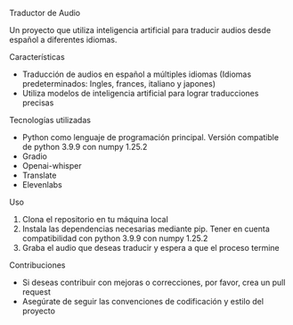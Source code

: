 Traductor de Audio

Un proyecto que utiliza inteligencia artificial para traducir audios desde español a diferentes idiomas.

Características

- Traducción de audios en español a múltiples idiomas (Idiomas predeterminados: Ingles, frances, italiano y japones)
- Utiliza modelos de inteligencia artificial para lograr traducciones precisas

Tecnologías utilizadas

- Python como lenguaje de programación principal. Versión compatible de python 3.9.9 con numpy 1.25.2
- Gradio
- Openai-whisper
- Translate
- Elevenlabs

Uso

1. Clona el repositorio en tu máquina local
2. Instala las dependencias necesarias mediante pip. Tener en cuenta compatibilidad con python 3.9.9 con numpy 1.25.2
3. Graba el audio que deseas traducir y espera a que el proceso termine

Contribuciones

- Si deseas contribuir con mejoras o correcciones, por favor, crea un pull request
- Asegúrate de seguir las convenciones de codificación y estilo del proyecto
